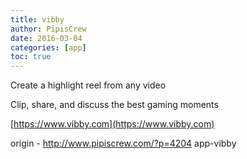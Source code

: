 ```yaml
---
title: vibby
author: PipisCrew
date: 2016-03-04
categories: [app]
toc: true
---
```


Create a highlight reel from any video

Clip, share, and discuss the best gaming moments

[https://www.vibby.com](https://www.vibby.com)

origin - http://www.pipiscrew.com/?p=4204 app-vibby